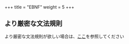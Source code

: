 +++
title = "EBNF"
weight = 5
+++

## より厳密な文法規則
より厳密な文法規則が欲しい場合は、[ここ](https://github.com/tyml-org/tyml/blob/main/src/tyml_grammar/src/lib.rs)を参照してください